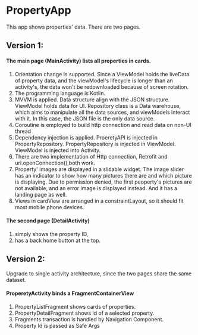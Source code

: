 # PropertyApp
This app shows properties' data. There are two pages. 


## Version 1:
#### The main page (MainActivity) lists all properties in cards. 
1. Orientation change is supported. Since a ViewModel holds the liveData of property data, and the viewModel's lifecycle is longer than an activity's, the data won't be redownloaded because of screen rotation. 
2. The programming language is Kotlin.
3. MVVM is applied. Data structure align with the JSON structure. ViewModel holds data for UI. Repository class is a Data warehouse, which aims to manipulate all the data sources, and viewModels interact with it. In this case, the JSON file is the only data source.  
4. Coroutine is employed to build http connection and read data on non-UI thread
5. Dependency injection is applied. ProeretyAPI is injected in PropertyRepository. PropertyRepository is injected in ViewModel. ViewModel is injected into Activity.
6. There are two implementation of Http connection, Retrofit and url.openConnection(),both work. 
7. Property' images are displayed in a slidable widget. The image slider has an indicator to show how many pictures there are and which picture is displaying. Due to permission denied, the first peoperty's pictures are not available, and an error image is displayed instead. And it has a landing page as well. 
8. Views in cardView are arranged in a constraintLayout, so it should fit most mobile phone devices. 

#### The second page (DetailActivity)
1. simply shows the property ID,
2. has a back home button at the top.

## Version 2:
Upgrade to single activity architecture, since the two pages share the same dataset. 
#### ProperetyActivity binds a FragmentContainerView
1. PropertyListFragment shows cards of properties.
2. PropertyDetailFragment shows id of a selected property.
3. Fragments transaction is handled by Navigation Component.
4. Property Id is passed as Safe Args

